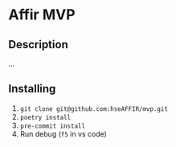 # Affir MVP
## Description
...

## Installing
1. `git clone git@github.com:hseAFFIR/mvp.git`
2. `poetry install`
3. `pre-commit install`
4. Run debug (`f5` in vs code)
